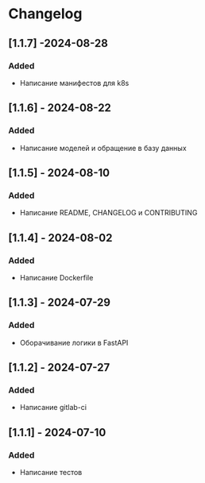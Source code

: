 # Changelog

## [1.1.7] -2024-08-28

### Added

- Написание манифестов для k8s

## [1.1.6] - 2024-08-22

### Added

- Написание моделей и обращение в базу данных

## [1.1.5] - 2024-08-10

### Added

- Написание README, CHANGELOG и CONTRIBUTING

## [1.1.4] - 2024-08-02

### Added

- Написание Dockerfile

## [1.1.3] - 2024-07-29

### Added

- Оборачивание логики в FastAPI

## [1.1.2] - 2024-07-27

### Added

- Написание gitlab-ci

## [1.1.1] - 2024-07-10

### Added

- Написание тестов




